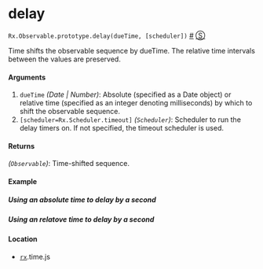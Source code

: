 # delay

`Rx.Observable.prototype.delay(dueTime, [scheduler])`
<a href="#rxobservableprototypedelayduetime-scheduler">#</a> [&#x24C8;](https://github.com/Reactive-Extensions/RxJS/blob/master/dist/rx.js#L4111-L4128 "View in source") 

Time shifts the observable sequence by dueTime. The relative time intervals between the values are preserved.

#### Arguments
1. `dueTime` *(Date | Number)*: Absolute (specified as a Date object) or relative time (specified as an integer denoting milliseconds) by which to shift the observable sequence.
2. `[scheduler=Rx.Scheduler.timeout]` *(`Scheduler`)*: Scheduler to run the delay timers on. If not specified, the timeout scheduler is used.

#### Returns
*(`Observable`)*: Time-shifted sequence.
  
#### Example

##### Using an absolute time to delay by a second

[](http://jsbin.com/hulit/1/embed?js,console)

##### Using an relatove time to delay by a second

[](http://jsbin.com/haziv/1/embed?js,console)

#### Location

- [`rx`](https://www.npmjs.org/package/rx).time.js